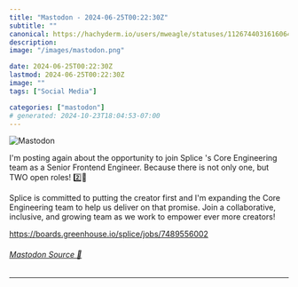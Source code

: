 ```yaml
---
title: "Mastodon - 2024-06-25T00:22:30Z"
subtitle: ""
canonical: https://hachyderm.io/users/mweagle/statuses/112674403161606413
description:
image: "/images/mastodon.png"

date: 2024-06-25T00:22:30Z
lastmod: 2024-06-25T00:22:30Z
image: ""
tags: ["Social Media"]

categories: ["mastodon"]
# generated: 2024-10-23T18:04:53-07:00
---
```

![Mastodon](/images/mastodon.png)

<p>I&#39;m posting again about the opportunity to join Splice &#39;s Core Engineering team as a Senior Frontend Engineer. Because there is not only one, but TWO open roles! 2️⃣🎉</p><p>Splice is committed to putting the creator first and I&#39;m expanding the Core Engineering team to help us deliver on that promise. Join a collaborative, inclusive, and growing team as we work to empower ever more creators!</p><p><a href="https://boards.greenhouse.io/splice/jobs/7489556002" target="_blank" rel="nofollow noopener noreferrer" translate="no"><span class="invisible">https://</span><span class="ellipsis">boards.greenhouse.io/splice/jo</span><span class="invisible">bs/7489556002</span></a></p>


###### [Mastodon Source 🐘](https://hachyderm.io/@mweagle/112674403161606413)

___
